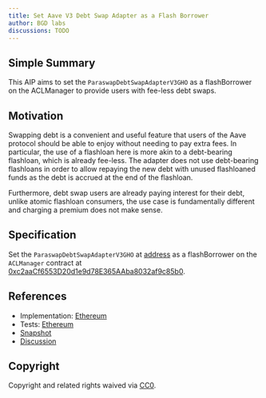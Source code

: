 ```yaml
---
title: Set Aave V3 Debt Swap Adapter as a Flash Borrower
author: BGD labs
discussions: TODO
---
```


## Simple Summary
This AIP aims to set the `ParaswapDebtSwapAdapterV3GHO` as a flashBorrower on the ACLManager to provide users with
fee-less debt swaps.

## Motivation
Swapping debt is a convenient and useful feature that users of the Aave protocol should be able to enjoy without needing to pay extra fees. In particular, the use of a flashloan here is more akin to a debt-bearing flashloan, which is already fee-less. The adapter does not use debt-bearing flashloans in order to allow repaying the new debt with unused flashloaned funds as the debt is accrued at the end of the flashloan.

Furthermore, debt swap users are already paying interest for their debt, unlike atomic flashloan consumers, the use case is fundamentally different and charging a premium does not make sense.

## Specification

Set the `ParaswapDebtSwapAdapterV3GHO` at [address]() as a flashBorrower on the `ACLManager` contract at [0xc2aaCf6553D20d1e9d78E365AAba8032af9c85b0](https://etherscan.io/address/0xc2aaCf6553D20d1e9d78E365AAba8032af9c85b0).

## References

- Implementation: [Ethereum](https://github.com/bgd-labs/aave-proposals/blob/main/src/AaveV3_Eth_DebtSwapFlashBorrower_20232607/AaveV3_Eth_DebtSwapFlashBorrower_20232607.sol)
- Tests: [Ethereum](https://github.com/bgd-labs/aave-proposals/blob/main/src/AaveV3_Eth_DebtSwapFlashBorrower_20232607/AaveV3_Eth_DebtSwapFlashBorrower_20232607.t.sol)
- [Snapshot](TODO)
- [Discussion](TODO)

## Copyright

Copyright and related rights waived via [CC0](https://creativecommons.org/publicdomain/zero/1.0/).
